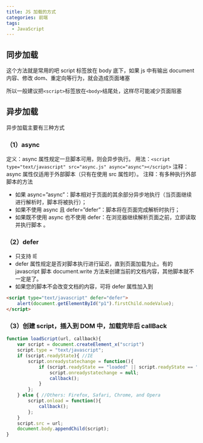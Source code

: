 ```yaml
---
title: JS 加载的方式
categories: 前端
tags:
  - JavaScript
---
```


## 同步加载

这个方法就是常用的吧 script 标签放在 body 底下，如果 js 中有输出 document 内容、修改 dom、重定向等行为，就会造成页面堵塞

所以一般建议把`<script>`标签放在`<body>`结尾处，这样尽可能减少页面阻塞

## 异步加载

异步加载主要有三种方式

### （1）async

定义：async 属性规定一旦脚本可用，则会异步执行。 用法：`<script type="text/javascript" src="async.js" async="async"></script>` 注释：async 属性仅适用于外部脚本（只有在使用 src 属性时）。 注释：有多种执行外部脚本的方法

- 如果 async=”async”：脚本相对于页面的其余部分异步地执行（当页面继续进行解析时，脚本将被执行）；
- 如果不使用 async 且 defer=”defer”：脚本将在页面完成解析时执行；
- 如果既不使用 async 也不使用 defer：在浏览器继续解析页面之前，立即读取并执行脚本 。

### （2）defer

- 只支持 IE
- defer 属性规定是否对脚本执行进行延迟，直到页面加载为止。有的 javascript 脚本 document.write 方法来创建当前的文档内容，其他脚本就不一定是了。
- 如果您的脚本不会改变文档的内容，可将 defer 属性加入到

```html
<script type="text/javascript" defer="defer"> 
    alert(document.getElementById("p1").firstChild.nodeValue); 
</script>
```

### （3）创建 script，插入到 DOM 中，加载完毕后 callBack

```javascript
function loadScript(url, callback){ 
    var script = document.createElement_x("script") 
    script.type = "text/javascript"; 
    if (script.readyState){ //IE 
        script.onreadystatechange = function(){ 
            if (script.readyState == "loaded" || script.readyState == "complete"){ 
                script.onreadystatechange = null; 
                callback(); 
            } 
        }; 
    } else { //Others: Firefox, Safari, Chrome, and Opera 
        script.onload = function(){ 
            callback(); 
        }; 
    } 
    script.src = url; 
    document.body.appendChild(script); 
}
```